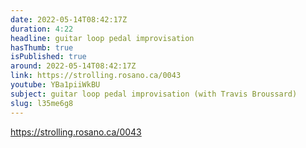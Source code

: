 ```yaml
---
date: 2022-05-14T08:42:17Z
duration: 4:22
headline: guitar loop pedal improvisation
hasThumb: true
isPublished: true
around: 2022-05-14T08:42:17Z
link: https://strolling.rosano.ca/0043
youtube: YBa1piiWkBU
subject: guitar loop pedal improvisation (with Travis Broussard)
slug: l35me6g8
---
```

https://strolling.rosano.ca/0043
